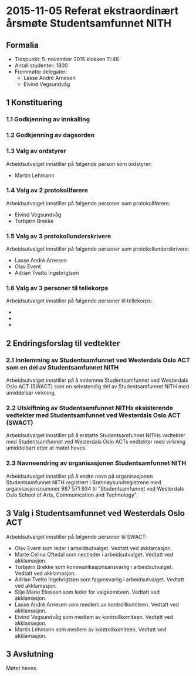 # 2015-11-05 Referat ekstraordinært årsmøte Studentsamfunnet NITH

## Formalia

- Tidspunkt: 5. november 2015 klokken 11:46
- Antall studenter: 1800
- Fremmøtte delegater:
  - Lasse André Arnesen
  - Eivind Vegsundvåg

## 1 Konstituering

### 1.1 Godkjenning av innkalling

### 1.2 Godkjenning av dagsorden

### 1.3 Valg av ordstyrer

Arbeidsutvalget innstiller på følgende person som ordstyrer:

- Martin Lehmann

### 1.4 Valg av 2 protokollførere

Arbeidsutvalget innstiller på følgende personer som protokollførere:

- Eivind Vegsundvåg
- Torbjørn Brekke

### 1.5 Valg av 3 protokollunderskrivere

Arbeidsutvalget innstiller på følgende personer som protokollunderskrivere:

- Lasse André Arnesen
- Olav Event
- Adrian Tveito Ingebrigtsen

### 1.6 Valg av 3 personer til tellekorps

Arbeidsutvalget innstiller på følgende personer til tellekorps:

- 
- 
- 

## 2 Endringsforslag til vedtekter

### 2.1 Innlemming av Studentsamfunnet ved Westerdals Oslo ACT som en del av Studentsamfunnet NITH

Arbeidsutvalget innstiller på å innlemme Studentsamfunnet ved Westerdals Oslo ACT (SWACT) som en selvstendig del av Studentsamfunnet NITH med umiddelbar virkning.

### 2.2 Utskiftning av Studentsamfunnet NITHs eksisterende vedtekter med Studentsamfunnet ved Westerdals Oslo ACT (SWACT)

Arbeidsutvalget innstiller på å erstatte Studentsamfunnet NITHs vedtekter med Studentsamfunnet ved Westerdals Oslo ACTs vedtekter med virkning umiddelbart etter at møtet heves.

### 2.3 Navneendring av organisasjonen Studentsamfunnet NITH

Arbeidsutvalget innstiller på å endre navn på organisasjonen Studentsamfunnet NITH registrert i Brønnøysundregistrene med organisasjonsnummer 987 571 934 til "Studentsamfunnet ved Westerdals Oslo School of Arts, Communication and Technology".

## 3 Valg i Studentsamfunnet ved Westerdals Oslo ACT

Arbeidsutvalget innstiller på følgende personer til SWACT:

- Olav Event som leder i arbeidsutvalget. Vedtatt ved akklamasjon.
- Marte Celina Oftedal som nestleder i arbeidsutvalget. Vedtatt ved akklamasjon.
- Torbjørn Brekke som kommunikasjonsansvarlig i arbeidsutvalget. Vedtatt ved akklamasjon.
- Adrian Tveito Ingebrigtsen som fagansvarlig i arbeidsutvalget. Vedtatt ved akklamasjon.
- Silje Marie Eliassen som leder for valgkomiteen. Vedtatt ved akklamasjon.
- Lasse André Arnesen som medlem av kontrollkomiteen. Vedtatt ved akklamasjon.
- Eivind Vegsundvåg som medlem av kontrollkomiteen. Vedtatt ved akklamasjon.
- Martin Lehmann som medlem av kontrollkomiteen. Vedtatt ved akklamasjon.

## 3 Avslutning

Møtet heves.

